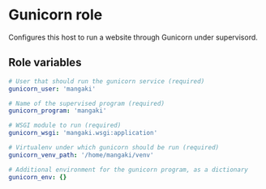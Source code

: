 # Gunicorn role

Configures this host to run a website through Gunicorn under supervisord.

## Role variables

```yaml
# User that should run the gunicorn service (required)
gunicorn_user: 'mangaki'

# Name of the supervised program (required)
gunicorn_program: 'mangaki'

# WSGI module to run (required)
gunicorn_wsgi: 'mangaki.wsgi:application'

# Virtualenv under which gunicorn should be run (required)
gunicorn_venv_path: '/home/mangaki/venv'

# Additional environment for the gunicorn program, as a dictionary
gunicorn_env: {}
```
